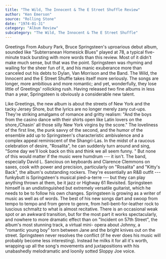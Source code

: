 ```yaml
---
title: "The Wild, The Innocent & The E Street Shuffle Review"
author: "Ken Emerson"
source: "Rolling Stone"
date: "1974-01-31"
category: "Album Review"
subcategory: "The Wild, The Innocent & The E Street Shuffle"
---
```


Greetings From Asbury Park, Bruce Springsteen's uproarious debut album, sounded like "Subterranean Homesick Blues" played at 78, a typical five-minute track bursting with more words than this review. Most of it didn't make much sense, but that was the point. Springsteen was rhyming and wailing for the sheer fun of it, and his manic exuberance more than canceled out his debts to Dylan, Van Morrison and the Band. The Wild, the Innocent and the E Street Shuffle takes itself more seriously. The songs are longer, more ambitious and more romantic; and yet, wonderfully, they lose little of Greetings' rollicking rush. Having released two fine albums in less than a year, Springsteen is obviously a considerable new talent.

Like Greetings, the new album is about the streets of New York and the tacky Jersey Shore, but the lyrics are no longer merely zany cut-ups. They're striking amalgams of romance and gritty realism: "And the boys from the casino dance with their shirts open like Latin lovers on the shore,/Chasin' all those silly New York virgins by the score." The loveliness of the first line, the punk savvy of the second, and the humor of the ensemble add up to Springsteen's characteristic ambivalence and a complex appeal reminiscent of the Shangri-Las. In the midst of a raucous celebration of desire, "Rosalita", he can suddenly turn around and sing, "Some day we'll look back on this and think we all seem funny. " But none of this would matter if the music were humdrum --- it isn't. The band, especially David L. Sancious on keyboards and Clarence Clemmons on saxes, cook with power and precision, particularly on "Rosalita" and "Kitty's Back", the album's outstanding rockers. They're essentially an R&B outfit --- funkybutt is Springsteen's musical pied-a-terre --- but they can play anything thrown at them, be it jazz or Highway 61 Revisited. Springsteen himself is an undistinguished but extremely versatile guitarist, which he needs to be to follow his own changes. Springsteen is growing as a writer of music as well as of words. The best of his new songs dart and swoop from tempo to tempo and from genre to genre, from hell-bent-for-leather rock to luscious schmaltz to what is almost recitative. There is an occasional weak spot or an awkward transition, but for the most part it works spectacularly, and nowhere to more dramatic effect than on "Incident on 57th Street", the album's most stunning track, a virtual mini- opera about Johnny, a "romantic young boy" torn between Jane and the bright knives out on the street. Springsteen never resolves the conflict (if he ever does his music will probably become less interesting). Instead he milks it for all it's worth, wrapping up all the song's movements and juxtapositions with his unabashedly melodramatic and loonily sotted Sloppy Joe voice.